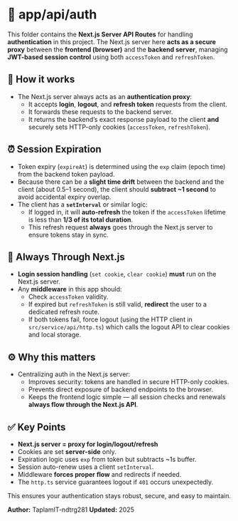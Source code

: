 # 📂 app/api/auth

This folder contains the **Next.js Server API Routes** for handling **authentication** in this project.
The Next.js server here **acts as a secure proxy** between the **frontend (browser)** and the **backend server**, managing **JWT-based session control** using both `accessToken` and `refreshToken`.

## 🔑 How it works

-   The Next.js server always acts as an **authentication proxy**:
    -   It accepts **login**, **logout**, and **refresh token** requests from the client.
    -   It forwards these requests to the backend server.
    -   It returns the backend’s exact response payload to the client **and** securely sets HTTP-only cookies (`accessToken`, `refreshToken`).

## ⏰ Session Expiration

-   Token expiry (`expireAt`) is determined using the `exp` claim (epoch time) from the backend token payload.
-   Because there can be a **slight time drift** between the backend and the client (about 0.5–1 second), the client should **subtract ~1 second** to avoid accidental expiry overlap.
-   The client has a **`setInterval`** or similar logic:
    -   If logged in, it will **auto-refresh** the token if the `accessToken` lifetime is less than **1/3 of its total duration**.
    -   This refresh request **always** goes through the Next.js server to ensure tokens stay in sync.

## 🔐 Always Through Next.js

-   **Login session handling** (`set cookie`, `clear cookie`) **must** run on the Next.js server.
-   Any **middleware** in this app should:
    -   Check `accessToken` validity.
    -   If expired but `refreshToken` is still valid, **redirect** the user to a dedicated refresh route.
    -   If both tokens fail, force logout (using the HTTP client in `src/service/api/http.ts`) which calls the logout API to clear cookies and local storage.

## ⚙️ Why this matters

-   Centralizing auth in the Next.js server:
    -   Improves security: tokens are handled in secure HTTP-only cookies.
    -   Prevents direct exposure of backend endpoints to the browser.
    -   Keeps the frontend logic simple — all session checks and renewals **always flow through the Next.js API**.

## ✅ Key Points

-   **Next.js server = proxy for login/logout/refresh**
-   Cookies are set **server-side** only.
-   Expiration logic uses `exp` from token but subtracts ~1s buffer.
-   Session auto-renew uses a client `setInterval`.
-   Middleware **forces proper flow** and redirects if needed.
-   The `http.ts` service guarantees logout if `401` occurs unexpectedly.

This ensures your authentication stays robust, secure, and easy to maintain.

**Author:** TaplamIT-ndtrg281
**Updated:** 2025
